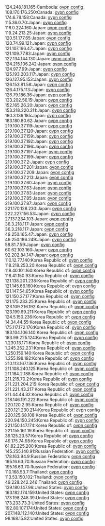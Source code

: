 124.248.181.165:Cambodia: [ovpn config](vpn/124_248_181_165.ovpn)  
108.170.176.250:Canada: [ovpn config](vpn/108_170_176_250.ovpn)  
174.6.78.158:Canada: [ovpn config](vpn/174_6_78_158.ovpn)  
115.36.0.70:Japan: [ovpn config](vpn/115_36_0_70.ovpn)  
116.0.224.160:Japan: [ovpn config](vpn/116_0_224_160.ovpn)  
119.24.213.25:Japan: [ovpn config](vpn/119_24_213_25.ovpn)  
120.51.177.65:Japan: [ovpn config](vpn/120_51_177_65.ovpn)  
120.74.99.121:Japan: [ovpn config](vpn/120_74_99_121.ovpn)  
121.107.166.47:Japan: [ovpn config](vpn/121_107_166_47.ovpn)  
121.109.77.83:Japan: [ovpn config](vpn/121_109_77_83.ovpn)  
122.134.144.130:Japan: [ovpn config](vpn/122_134_144_130.ovpn)  
124.215.106.242:Japan: [ovpn config](vpn/124_215_106_242.ovpn)  
124.97.7.99:Japan: [ovpn config](vpn/124_97_7_99.ovpn)  
125.193.203.117:Japan: [ovpn config](vpn/125_193_203_117.ovpn)  
126.127.95.153:Japan: [ovpn config](vpn/126_127_95_153.ovpn)  
126.153.81.58:Japan: [ovpn config](vpn/126_153_81_58.ovpn)  
126.4.175.113:Japan: [ovpn config](vpn/126_4_175_113.ovpn)  
126.79.186.36:Japan: [ovpn config](vpn/126_79_186_36.ovpn)  
133.202.56.15:Japan: [ovpn config](vpn/133_202_56_15.ovpn)  
152.165.26.20:Japan: [ovpn config](vpn/152_165_26_20.ovpn)  
153.218.220.211:Japan: [ovpn config](vpn/153_218_220_211.ovpn)  
180.3.139.185:Japan: [ovpn config](vpn/180_3_139_185.ovpn)  
183.180.80.62:Japan: [ovpn config](vpn/183_180_80_62.ovpn)  
219.100.37.119:Japan: [ovpn config](vpn/219_100_37_119.ovpn)  
219.100.37.120:Japan: [ovpn config](vpn/219_100_37_120.ovpn)  
219.100.37.159:Japan: [ovpn config](vpn/219_100_37_159.ovpn)  
219.100.37.192:Japan: [ovpn config](vpn/219_100_37_192.ovpn)  
219.100.37.196:Japan: [ovpn config](vpn/219_100_37_196.ovpn)  
219.100.37.197:Japan: [ovpn config](vpn/219_100_37_197.ovpn)  
219.100.37.199:Japan: [ovpn config](vpn/219_100_37_199.ovpn)  
219.100.37.2:Japan: [ovpn config](vpn/219_100_37_2.ovpn)  
219.100.37.201:Japan: [ovpn config](vpn/219_100_37_201.ovpn)  
219.100.37.209:Japan: [ovpn config](vpn/219_100_37_209.ovpn)  
219.100.37.213:Japan: [ovpn config](vpn/219_100_37_213.ovpn)  
219.100.37.60:Japan: [ovpn config](vpn/219_100_37_60.ovpn)  
219.100.37.63:Japan: [ovpn config](vpn/219_100_37_63.ovpn)  
219.100.37.83:Japan: [ovpn config](vpn/219_100_37_83.ovpn)  
219.100.37.85:Japan: [ovpn config](vpn/219_100_37_85.ovpn)  
219.100.37.87:Japan: [ovpn config](vpn/219_100_37_87.ovpn)  
221.170.128.230:Japan: [ovpn config](vpn/221_170_128_230.ovpn)  
222.227.156.53:Japan: [ovpn config](vpn/222_227_156_53.ovpn)  
27.137.234.103:Japan: [ovpn config](vpn/27_137_234_103.ovpn)  
36.3.218.117:Japan: [ovpn config](vpn/36_3_218_117.ovpn)  
36.3.218.117:Japan: [ovpn config](vpn/36_3_218_117.ovpn)  
49.250.165.47:Japan: [ovpn config](vpn/49_250_165_47.ovpn)  
49.250.186.249:Japan: [ovpn config](vpn/49_250_186_249.ovpn)  
58.81.7.59:Japan: [ovpn config](vpn/58_81_7_59.ovpn)  
60.62.103.160:Japan: [ovpn config](vpn/60_62_103_160.ovpn)  
92.202.84.147:Japan: [ovpn config](vpn/92_202_84_147.ovpn)  
110.12.77.140:Korea Republic of: [ovpn config](vpn/110_12_77_140.ovpn)  
118.218.253.20:Korea Republic of: [ovpn config](vpn/118_218_253_20.ovpn)  
118.40.101.160:Korea Republic of: [ovpn config](vpn/118_40_101_160.ovpn)  
118.41.150.93:Korea Republic of: [ovpn config](vpn/118_41_150_93.ovpn)  
121.138.201.238:Korea Republic of: [ovpn config](vpn/121_138_201_238.ovpn)  
121.145.66.160:Korea Republic of: [ovpn config](vpn/121_145_66_160.ovpn)  
121.147.54.65:Korea Republic of: [ovpn config](vpn/121_147_54_65.ovpn)  
121.150.27.177:Korea Republic of: [ovpn config](vpn/121_150_27_177.ovpn)  
121.175.233.25:Korea Republic of: [ovpn config](vpn/121_175_233_25.ovpn)  
123.109.216.192:Korea Republic of: [ovpn config](vpn/123_109_216_192.ovpn)  
123.199.69.211:Korea Republic of: [ovpn config](vpn/123_199_69_211.ovpn)  
124.5.150.236:Korea Republic of: [ovpn config](vpn/124_5_150_236.ovpn)  
14.34.44.55:Korea Republic of: [ovpn config](vpn/14_34_44_55.ovpn)  
175.117.172.176:Korea Republic of: [ovpn config](vpn/175_117_172_176.ovpn)  
183.104.106.140:Korea Republic of: [ovpn config](vpn/183_104_106_140.ovpn)  
183.99.225.124:Korea Republic of: [ovpn config](vpn/183_99_225_124.ovpn)  
1.230.13.171:Korea Republic of: [ovpn config](vpn/1_230_13_171.ovpn)  
1.245.252.231:Korea Republic of: [ovpn config](vpn/1_245_252_231.ovpn)  
1.250.159.140:Korea Republic of: [ovpn config](vpn/1_250_159_140.ovpn)  
1.255.198.192:Korea Republic of: [ovpn config](vpn/1_255_198_192.ovpn)  
210.113.167.136:Korea Republic of: [ovpn config](vpn/210_113_167_136.ovpn)  
211.108.240.125:Korea Republic of: [ovpn config](vpn/211_108_240_125.ovpn)  
211.184.2.188:Korea Republic of: [ovpn config](vpn/211_184_2_188.ovpn)  
211.215.70.2:Korea Republic of: [ovpn config](vpn/211_215_70_2.ovpn)  
211.221.204.215:Korea Republic of: [ovpn config](vpn/211_221_204_215.ovpn)  
211.221.43.217:Korea Republic of: [ovpn config](vpn/211_221_43_217.ovpn)  
211.44.44.32:Korea Republic of: [ovpn config](vpn/211_44_44_32.ovpn)  
218.146.191.222:Korea Republic of: [ovpn config](vpn/218_146_191_222.ovpn)  
220.120.2.95:Korea Republic of: [ovpn config](vpn/220_120_2_95.ovpn)  
220.121.230.214:Korea Republic of: [ovpn config](vpn/220_121_230_214.ovpn)  
220.125.68.108:Korea Republic of: [ovpn config](vpn/220_125_68_108.ovpn)  
220.94.150.245:Korea Republic of: [ovpn config](vpn/220_94_150_245.ovpn)  
221.150.147.174:Korea Republic of: [ovpn config](vpn/221_150_147_174.ovpn)  
221.155.161.19:Korea Republic of: [ovpn config](vpn/221_155_161_19.ovpn)  
39.125.23.57:Korea Republic of: [ovpn config](vpn/39_125_23_57.ovpn)  
49.175.74.98:Korea Republic of: [ovpn config](vpn/49_175_74_98.ovpn)  
61.82.225.200:Korea Republic of: [ovpn config](vpn/61_82_225_200.ovpn)  
145.255.140.91:Russian Federation: [ovpn config](vpn/145_255_140_91.ovpn)  
178.163.94.9:Russian Federation: [ovpn config](vpn/178_163_94_9.ovpn)  
195.16.63.70:Russian Federation: [ovpn config](vpn/195_16_63_70.ovpn)  
195.16.63.70:Russian Federation: [ovpn config](vpn/195_16_63_70.ovpn)  
110.168.53.7:Thailand: [ovpn config](vpn/110_168_53_7.ovpn)  
113.53.150.102:Thailand: [ovpn config](vpn/113_53_150_102.ovpn)  
49.228.242.246:Thailand: [ovpn config](vpn/49_228_242_246.ovpn)  
139.180.147.96:United States: [ovpn config](vpn/139_180_147_96.ovpn)  
163.182.174.159:United States: [ovpn config](vpn/163_182_174_159.ovpn)  
173.198.248.39:United States: [ovpn config](vpn/173_198_248_39.ovpn)  
173.233.73.3:United States: [ovpn config](vpn/173_233_73_3.ovpn)  
192.80.107.174:United States: [ovpn config](vpn/192_80_107_174.ovpn)  
207.148.112.140:United States: [ovpn config](vpn/207_148_112_140.ovpn)  
98.168.15.82:United States: [ovpn config](vpn/98_168_15_82.ovpn)  
